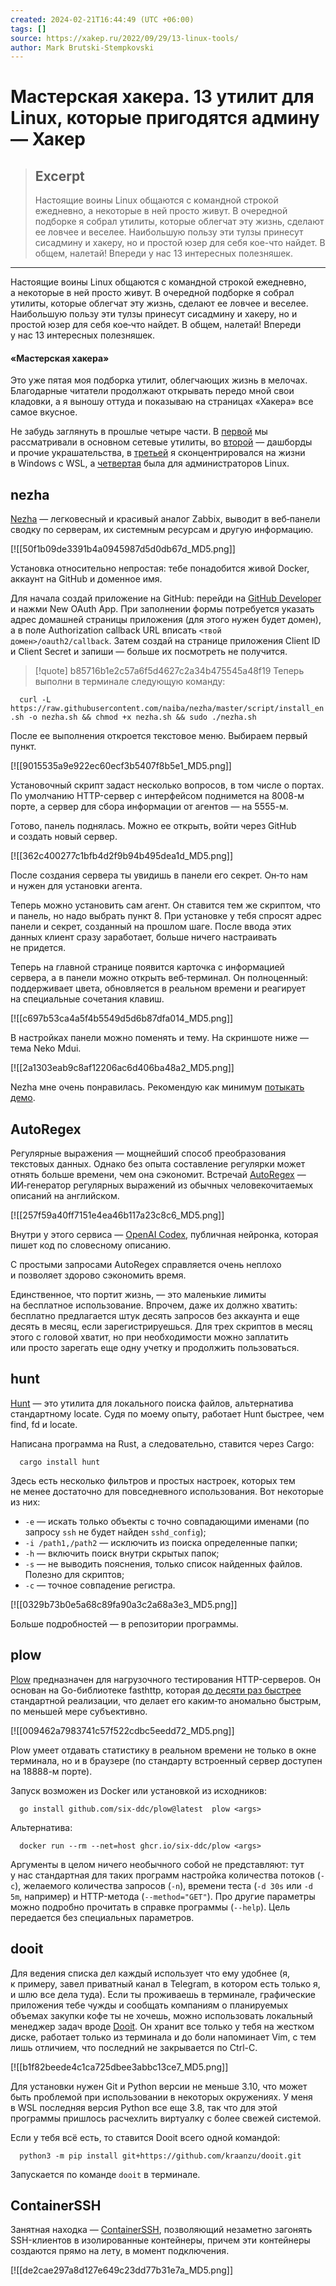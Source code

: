 ```yaml
---
created: 2024-02-21T16:44:49 (UTC +06:00)
tags: []
source: https://xakep.ru/2022/09/29/13-linux-tools/
author: Mark Brutski-Stempkovski
---
```

	
# Мастерская хакера. 13 утилит для Linux, которые пригодятся админу — Хакер

> ## Excerpt
> Настоящие воины Linux общаются с командной строкой ежедневно, а некоторые в ней просто живут. В очередной подборке я собрал утилиты, которые облегчат эту жизнь, сделают ее ловчее и веселее. Наибольшую пользу эти тулзы принесут сисадмину и хакеру, но и простой юзер для себя кое-что найдет. В общем, налетай! Впереди у нас 13 интересных полезняшек.

---
Настоящие воины Linux общаются с командной строкой ежедневно, а некоторые в ней просто живут. В очередной подборке я собрал утилиты, которые облегчат эту жизнь, сделают ее ловчее и веселее. Наибольшую пользу эти тулзы принесут сисадмину и хакеру, но и простой юзер для себя кое‑что найдет. В общем, налетай! Впереди у нас 13 интересных полезняшек.

#### «Мастерская хакера»

Это уже пятая моя подборка утилит, облегчающих жизнь в мелочах. Благодарные читатели продолжают открывать передо мной свои кладовки, а я выношу оттуда и показываю на страницах «Хакера» все самое вкусное.

Не забудь заглянуть в прошлые четыре части. В [первой](https://xakep.ru/2021/06/08/console-utilities/) мы рассматривали в основном сетевые утилиты, во [второй](https://xakep.ru/2021/09/30/console-utilities-2/) — дашборды и прочие украшательства, в [третьей](https://xakep.ru/2021/11/15/hacker-tools-windows-linux/) я сконцентрировался на жизни в Windows с WSL, а [четвертая](https://xakep.ru/2022/05/05/hacker-tools-more/) была для администраторов Linux.

## nezha

[Nezha](https://github.com/naiba/nezha) — легковесный и красивый аналог Zabbix, выводит в веб‑панели сводку по серверам, их системным ресурсам и другую информацию.

[![[50f1b09de3391b4a0945987d5d0db67d_MD5.png]]

Установка относительно непростая: тебе понадобится живой Docker, аккаунт на GitHub и доменное имя.

Для начала создай приложение на GitHub: перейди на [GitHub Developer](https://github.com/settings/developers) и нажми New OAuth App. При заполнении формы потребуется указать адрес домашней страницы приложения (для этого нужен будет домен), а в поле Authorization callback URL вписать `<твой домен>/oauth2/callback`. Затем создай на странице приложения Client ID и Client Secret и запиши — больше их посмотреть не получится.
> [!quote] 
> b85716b1e2c57a6f5d4627c2a34b475545a48f19 
Теперь выполни в терминале следующую команду:

`   curl -L https://raw.githubusercontent.com/naiba/nezha/master/script/install_en.sh -o nezha.sh && chmod +x nezha.sh && sudo ./nezha.sh     `

После ее выполнения откроется текстовое меню. Выбираем первый пункт.

[![[9015535a9e922ec60ecf3b5407f8b5e1_MD5.png]]

Установочный скрипт задаст несколько вопросов, в том числе о портах. По умолчанию HTTP-сервер с интерфейсом поднимется на 8008-м порте, а сервер для сбора информации от агентов — на 5555-м.

Готово, панель поднялась. Можно ее открыть, войти через GitHub и создать новый сервер.

[![[362c400277c1bfb4d2f9b94b495dea1d_MD5.png]]

После создания сервера ты увидишь в панели его секрет. Он‑то нам и нужен для установки агента.

Теперь можно установить сам агент. Он ставится тем же скриптом, что и панель, но надо выбрать пункт 8. При установке у тебя спросят адрес панели и секрет, созданный на прошлом шаге. После ввода этих данных клиент сразу заработает, больше ничего настраивать не придется.

Теперь на главной странице появится карточка с информацией сервера, а в панели можно открыть веб‑терминал. Он полноценный: поддерживает цвета, обновляется в реальном времени и реагирует на специальные сочетания клавиш.

[![[c697b53ca4a5f4b5549d5d6b87dfa014_MD5.png]]

В настройках панели можно поменять и тему. На скриншоте ниже — тема Neko Mdui.

[![[2a1303eab9c8af12206ac6d406ba48a2_MD5.png]]

Nezha мне очень понравилась. Рекомендую как минимум [потыкать демо](https://ops.naibahq.com/).

## AutoRegex

Регулярные выражения — мощнейший способ преобразования текстовых данных. Однако без опыта составление регулярки может отнять больше времени, чем она сэкономит. Встречай [AutoRegex](https://www.autoregex.xyz/) — ИИ‑генератор регулярных выражений из обычных человекочитаемых описаний на английском.

[![[257f59a40ff7151e4ea46b117a23c8c6_MD5.png]]

Внутри у этого сервиса — [OpenAI Codex](https://openai.com/blog/openai-codex/), публичная нейронка, которая пишет код по словесному описанию.

С простыми запросами AutoRegex справляется очень неплохо и позволяет здорово сэкономить время.

Единственное, что портит жизнь, — это маленькие лимиты на бесплатное использование. Впрочем, даже их должно хватить: бесплатно предлагается штук десять запросов без аккаунта и еще десять в месяц, если зарегистрируешься. Для трех скриптов в месяц этого с головой хватит, но при необходимости можно заплатить или просто зарегать еще одну учетку и продолжить пользоваться.

## hunt

[Hunt](https://github.com/LyonSyonII/hunt-rs) — это утилита для локального поиска файлов, альтернатива стандартному locate. Судя по моему опыту, работает Hunt быстрее, чем find, fd и locate.

Написана программа на Rust, а следовательно, ставится через Cargo:

`   cargo install hunt     `

Здесь есть несколько фильтров и простых настроек, которых тем не менее достаточно для повседневного использования. Вот некоторые из них:

-   `-e` — искать только объекты с точно совпадающими именами (по запросу `ssh` не будет найден `sshd_config`);
-   `-i /path1,/path2` — исключить из поиска определенные папки;
-   `-h` — включить поиск внутри скрытых папок;
-   `-s` — не выводить пояснения, только список найденных файлов. Полезно для скриптов;
-   `-c` — точное совпадение регистра.

[![[0329b73b0e5a68c89fa90a3c2a68a3e3_MD5.png]]

Больше подробностей — в репозитории программы.

## plow

[Plow](https://github.com/six-ddc/plow) предназначен для нагрузочного тестирования HTTP-серверов. Он основан на Go-библиотеке fasthttp, которая [до десяти раз быстрее](https://github.com/valyala/fasthttp#http-client-comparison-with-nethttp) стандартной реализации, что делает его каким‑то аномально быстрым, по меньшей мере субъективно.

[![[009462a7983741c57f522cdbc5eedd72_MD5.png]]

Plow умеет отдавать статистику в реальном времени не только в окне терминала, но и в браузере (по стандарту встроенный сервер доступен на 18888-м порте).

Запуск возможен из Docker или установкой из исходников:

`   go install github.com/six-ddc/plow@latest  plow <args>     `

Альтернатива:

`   docker run --rm --net=host ghcr.io/six-ddc/plow <args>     `

Аргументы в целом ничего необычного собой не представляют: тут у нас стандартная для таких программ настройка количества потоков (`-c`), желаемого количества запросов (`-n`), времени теста (`-d 30s` или `-d 5m`, например) и HTTP-метода (`--method="GET"`). Про другие параметры можно подробно прочитать в справке программы (`--help`). Цель передается без специальных параметров.

## dooit

Для ведения списка дел каждый использует что ему удобнее (я, к примеру, завел приватный канал в Telegram, в котором есть только я, и шлю все дела туда). Если ты проживаешь в терминале, графические приложения тебе чужды и сообщать компаниям о планируемых объемах закупки кофе ты не хочешь, можно использовать локальный менеджер задач вроде [Dooit](https://github.com/kraanzu/dooit). Он хранит все только у тебя на жестком диске, работает только из терминала и до боли напоминает Vim, с тем лишь отличием, что последний не закрывается по Ctrl-C.

[![[b1f82beede4c1ca725dbee3abbc13ce7_MD5.png]]

Для установки нужен Git и Python версии не меньше 3.10, что может быть проблемой при использовании в некоторых окружениях. У меня в WSL последняя версия Python все еще 3.8, так что для этой программы пришлось расчехлить виртуалку с более свежей системой.

Если у тебя всё есть, то ставится Dooit всего одной командой:

`   python3 -m pip install git+https://github.com/kraanzu/dooit.git     `

Запускается по команде `dooit` в терминале.

## ContainerSSH

Занятная находка — [ContainerSSH](https://github.com/ContainerSSH/ContainerSSH), позволяющий незаметно загонять SSH-клиентов в изолированные контейнеры, причем эти контейнеры создаются прямо на лету, в момент подключения.

[![[de2cae297a8d127e649c23dd77b31e7a_MD5.png]]
